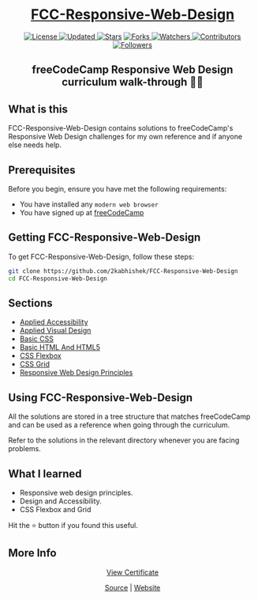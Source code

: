 <div align = "center">

<h1><a href="https://2kabhishek.github.io/FCC-Responsive-Web-Design">FCC-Responsive-Web-Design</a></h1>

<a href="https://github.com/2KAbhishek/FCC-Responsive-Web-Design/blob/master/LICENSE">
<img alt="License" src="https://img.shields.io/github/license/2kabhishek/FCC-Responsive-Web-Design?style=plastic&color=white&label=License"> </a>

<a href="https://github.com/2KAbhishek/FCC-Responsive-Web-Design/pulse">
<img alt="Updated" src="https://img.shields.io/github/last-commit/2kabhishek/FCC-Responsive-Web-Design?style=plastic&color=e30724&label=Updated"> </a>

<a href="https://github.com/2KAbhishek/FCC-Responsive-Web-Design/stargazers">
<img alt="Stars" src="https://img.shields.io/github/stars/2kabhishek/FCC-Responsive-Web-Design?style=plastic&color=00d451&label=Stars"></a>

<a href="https://github.com/2KAbhishek/FCC-Responsive-Web-Design/network/members">
<img alt="Forks" src="https://img.shields.io/github/forks/2kabhishek/FCC-Responsive-Web-Design?style=plastic&color=1688f0&label=Forks"> </a>

<a href="https://github.com/2KAbhishek/FCC-Responsive-Web-Design/watchers">
<img alt="Watchers" src="https://img.shields.io/github/watchers/2kabhishek/FCC-Responsive-Web-Design?style=plastic&color=ff5500&label=Watchers"> </a>

<a href="https://github.com/2KAbhishek/FCC-Responsive-Web-Design/graphs/contributors">
<img alt="Contributors" src="https://img.shields.io/github/contributors/2kabhishek/FCC-Responsive-Web-Design?style=plastic&color=f0f&label=Contributors"> </a>

<a href="https://github.com/2KAbhishek?tab=followers">
<img alt="Followers" src="https://img.shields.io/github/followers/2kabhishek?color=222&style=plastic&label=Followers"> </a>

<h2>freeCodeCamp Responsive Web Design curriculum walk-through 👣🌐</h2>

</div>

## What is this

FCC-Responsive-Web-Design contains solutions to freeCodeCamp's Responsive Web Design challenges for my own reference and if anyone else needs help.

## Prerequisites

Before you begin, ensure you have met the following requirements:

- You have installed any `modern web browser`
- You have signed up at [freeCodeCamp](https://freeCodeCamp.org)

## Getting FCC-Responsive-Web-Design

To get FCC-Responsive-Web-Design, follow these steps:

```bash
git clone https://github.com/2kabhishek/FCC-Responsive-Web-Design
cd FCC-Responsive-Web-Design
```

## Sections

- [Applied Accessibility](./Applied-Accessibility)
- [Applied Visual Design](./Applied-Visual-Design)
- [Basic CSS](./Basic-CSS)
- [Basic HTML And HTML5](./Basic-HTML-And-HTML5)
- [CSS Flexbox](./CSS-Flexbox)
- [CSS Grid](./CSS-Grid)
- [Responsive Web Design Principles](./Responsive-Web-Design-Principles)

## Using FCC-Responsive-Web-Design

All the solutions are stored in a tree structure that matches freeCodeCamp and can be used as a reference when going through the curriculum.

Refer to the solutions in the relevant directory whenever you are facing problems.

## What I learned

- Responsive web design principles.
- Design and Accessibility.
- CSS Flexbox and Grid

Hit the ⭐ button if you found this useful.

## More Info

<div align="center">

<a href="https://www.freecodecamp.org/certification/2kabhishek/responsive-web-design">View Certificate</a><br>

<a href="https://github.com/2KAbhishek/FCC-Responsive-Web-Design">Source</a> |
<a href="https://2kabhishek.github.io/FCC-Responsive-Web-Design">Website</a>

</div>
